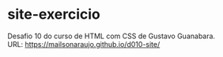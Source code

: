 # site-exercicio
Desafio 10 do curso de HTML com CSS de Gustavo Guanabara.
<br>
URL: https://mailsonaraujo.github.io/d010-site/
